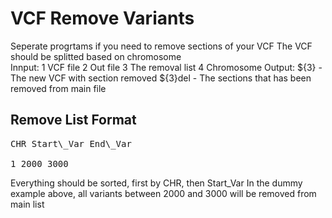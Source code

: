 # VCF Remove Variants

Seperate progrtams if you need to remove sections of your VCF
The VCF should be splitted based on chromosome  
Innput:
  1 VCF file
  2 Out file
  3 The removal list 
  4 Chromosome 
Output:
  ${3}    - The new VCF with section removed
  ${3}del - The sections that has been removed from main file 

## Remove List Format
<pre>
CHR Start\_Var End\_Var

1 2000 3000
</pre>

Everything should be sorted, first by CHR, then Start\_Var
In the dummy example above, all variants between 2000 and 3000 will be removed from main list

